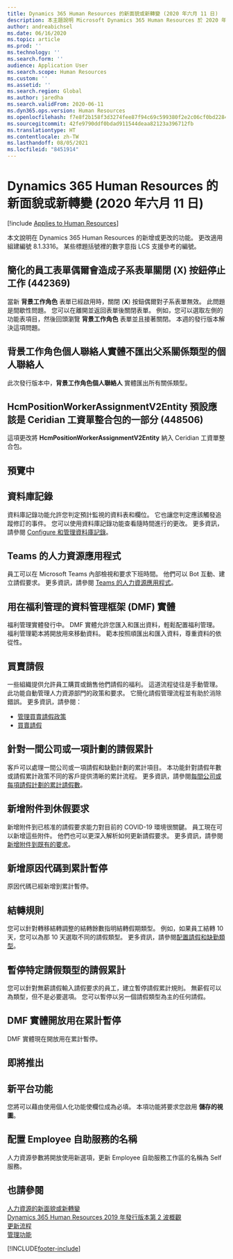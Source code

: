 ```yaml
---
title: Dynamics 365 Human Resources 的新面貌或新轉變 (2020 年六月 11 日)
description: 本主題說明 Microsoft Dynamics 365 Human Resources 於 2020 年六月11 日新增或更改的功能。
author: andreabichsel
ms.date: 06/16/2020
ms.topic: article
ms.prod: ''
ms.technology: ''
ms.search.form: ''
audience: Application User
ms.search.scope: Human Resources
ms.custom: ''
ms.assetid: ''
ms.search.region: Global
ms.author: jaredha
ms.search.validFrom: 2020-06-11
ms.dyn365.ops.version: Human Resources
ms.openlocfilehash: f7e8f2b158f3d3274fee87f94c69c599380f2e2c06cf0bd2284f963d46d81c02
ms.sourcegitcommit: 42fe9790ddf0bdad911544deaa82123a396712fb
ms.translationtype: HT
ms.contentlocale: zh-TW
ms.lasthandoff: 08/05/2021
ms.locfileid: "8451914"
---
```

# <a name="whats-new-or-changed-in-dynamics-365-human-resources-june-11-2020"></a>Dynamics 365 Human Resources 的新面貌或新轉變 (2020 年六月 11 日)

[!include [Applies to Human Resources](../includes/applies-to-hr.md)]

本文說明在 Dynamics 365 Human Resources 的新增或更改的功能。 更改適用組建編號 8.1.3316。 某些標題括號裡的數字意指 LCS 支援參考的編號。

## <a name="streamlined-employee-form-sometimes-causes-child-form-close-x-buttons-to-stop-working-442369"></a>簡化的員工表單偶爾會造成子系表單關閉 (X) 按鈕停止工作 (442369)

當新 **背景工作角色** 表單已經啟用時，關閉 (**X**) 按鈕偶爾對子系表單無效。 此問題是間歇性問題。 您可以在離開並返回表單後關閉表單。 例如，您可以選取左側的功能表項目，然後回頭瀏覽 **背景工作角色** 表單並且接著關閉。 本週的發行版本解決這項問題。 

## <a name="the-worker-personal-contact-person-entity-doesnt-export-personal-contacts-with-a-parent-relationship-type"></a>背景工作角色個人聯絡人實體不匯出父系關係類型的個人聯絡人

此次發行版本中，**背景工作角色個人聯絡人** 實體匯出所有關係類型。

## <a name="the-hcmpositionworkerassignmentv2entity-should-be-part-of-the-ceridian-payroll-integration-package-by-default-448506"></a>HcmPositionWorkerAssignmentV2Entity 預設應該是 Ceridian 工資單整合包的一部分 (448506)

這項更改將 **HcmPositionWorkerAssignmentV2Entity** 納入 Ceridian 工資單整合包。

## <a name="in-preview"></a>預覽中

## <a name="database-logging"></a>資料庫記錄

資料庫記錄功能允許您判定預計監視的資料表和欄位。 它也讓您判定應該觸發追蹤修訂的事件。 您可以使用資料庫記錄功能查看隨時間進行的更改。 更多資訊，請參閱 [Configure 和管理資料庫記錄](hr-admin-database-logging.md)。

## <a name="human-resources-application-in-teams"></a>Teams 的人力資源應用程式

員工可以在 Microsoft Teams 內部檢視和要求下班時間。 他們可以 Bot 互動、建立請假要求。 更多資訊，請參閱 [Teams 的人力資源應用程式](./hr-admin-teams-leave-app.md)。 

## <a name="data-management-framework-dmf-entities-for-benefits-management"></a>用在福利管理的資料管理框架 (DMF) 實體
 
福利管理實體發行中。 DMF 實體允許您匯入和匯出資料，輕鬆配置福利管理。 福利管理範本將開放用來移動資料。 範本按照順匯出和匯入資料，尊重資料的依從性。

## <a name="buy-and-sell-leave"></a>買賣請假 

一些組織提供允許員工購買或銷售他們請假的福利。 這道流程徒往是手動管理。 此功能自動管理人力資源部門的政策和要求。 它簡化請假管理流程並有助於消除錯誤。 更多資訊，請參閱：

- [管理買賣請假政策](hr-leave-and-absence-manage-buy-and-sell-leave-policies.md)
- [買賣請假](hr-employee-self-service-buy-sell-leave.md)

## <a name="leave-accrual-for-a-single-company-or-single-plan"></a>針對一間公司或一項計劃的請假累計

客戶可以處理一間公司或一項請假和缺勤計劃的累計項目。 本功能針對請假年數或請假累計政策不同的客戶提供清晰的累計流程。 更多資訊，請參閱[每間公司或每項請假計劃的累計請假數](hr-leave-and-absence-accrue.md)。

## <a name="add-attachments-to-time-off-requests"></a>新增附件到休假要求

新增附件到已核准的請假要求能力對目前的 COVID-19 環境很關鍵。 員工現在可以新增這些附件。 他們也可以更深入解析如何更新請假要求。 更多資訊，請參閱[新增附件到既有的要求](hr-employee-self-service-request-time-off.md#add-an-attachment-to-an-existing-request)。

## <a name="add-reason-code-to-accrual-suspensions"></a>新增原因代碼到累計暫停 

原因代碼已經新增到累計暫停。

## <a name="carry-forward-rules"></a>結轉規則 

您可以針對轉移結轉調整的結轉餘數指明結轉假期類型。 例如，如果員工結轉 10 天，您可以為那 10 天選取不同的請假類型。 更多資訊，請參閱[配置請假和缺勤類型](hr-leave-and-absence-types.md)。

## <a name="suspend-leave-accrual-for-specified-leave-types"></a>暫停特定請假類型的請假累計

您可以針對無薪請假輸入請假要求的員工，建立暫停請假累計規則。 無薪假可以為類型，但不是必要選項。 您可以暫停以另一個請假類型為主的任何請假。

## <a name="dmf-entity-available-for-accrual-suspensions"></a>DMF 實體開放用在累計暫停 

DMF 實體現在開放用在累計暫停。

## <a name="coming-soon"></a>即將推出

## <a name="new-platform-capabilities"></a>新平台功能 

您將可以藉由使用個人化功能使欄位成為必填。 本項功能將要求您啟用 **儲存的視圖**。

## <a name="configure-the-name-of-employee-self-service"></a>配置 Employee 自助服務的名稱

人力資源參數將開放使用新選項，更新 Employee 自助服務工作區的名稱為 Self 服務。 

## <a name="see-also"></a>也請參閱

[人力資源的新面貌或新轉變](hr-admin-whats-new.md)</br>
[Dynamics 365 Human Resources 2019 年發行版本第 2 波概觀](/dynamics365-release-plan/2019wave2/dynamics365-human-resources/)</br>
[更新流程](hr-admin-setup-update-process.md)</br>
[管理功能](hr-admin-manage-features.md)

[!INCLUDE[footer-include](../includes/footer-banner.md)]